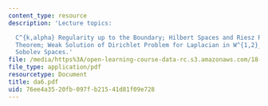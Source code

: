```yaml
---
content_type: resource
description: 'Lecture topics:

  C^{k,alpha} Regularity up to the Boundary; Hilbert Spaces and Riesz Representation
  Theorem; Weak Solution of Dirichlet Problem for Laplacian in W^{1,2}_0; Weak Derivatives;
  Sobolev Spaces.'
file: /media/https%3A/open-learning-course-data-rc.s3.amazonaws.com/18-156-differential-analysis-spring-2004/76ee4a3520fb097fb21541d81f09e728_da6.pdf
file_type: application/pdf
resourcetype: Document
title: da6.pdf
uid: 76ee4a35-20fb-097f-b215-41d81f09e728
---
```

